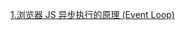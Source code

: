 <a href="https://github.com/linzhi-linzhi/Blob/issues/4#issue-1572430710">1.浏览器 JS 异步执行的原理 (Event Loop)</a>

